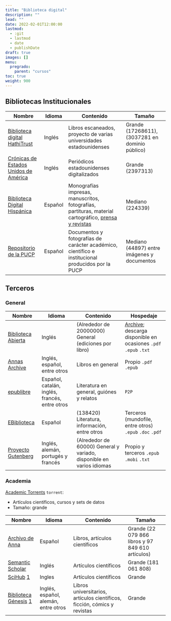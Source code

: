 ```yaml
---
title: "Biblioteca digital"
description: ""
lead: ""
date: 2022-02-01T12:00:00
lastmod:
  - :git
  - lastmod
  - date
  - publishDate
draft: true
images: []
menu:
  pregrado:
    parent: "cursos"
toc: true
weight: 900
---
```


## Bibliotecas Institucionales

| Nombre | Idioma | Contenido | Tamaño |
| --- | --- | --- | --- |
| [Biblioteca digital HathiTrust](https://www.hathitrust.org/) | Inglés | Libros escaneados, proyecto de varias universidades estadounidenses | Grande (17268611), (3037281 en dominio público) |
| [Crónicas de Estados Unidos de América](https://chroniclingamerica.loc.gov/) | Inglés | Periódicos estadounidenses digitalizados | Grande (2397313) |
| [Biblioteca Digital Hispánica](http://www.bne.es/es/Catalogos/BibliotecaDigitalHispanica/Inicio/index.html) | Español | Monografías impresas, manuscritos, fotografías, partituras, material cartográfico, [prensa y revistas](https://hemerotecadigital.bne.es/hd/es/advanced) | Mediano (224339) |
| [Repositorio de la PUCP](https://repositorio.pucp.edu.pe/index/) | Español | Documentos y fotografías de carácter académico, científico e institucional producidos por la PUCP | Mediano (44897) entre imágenes y documentos |

## Terceros

### General

| Nombre | Idioma | Contenido | Hospedaje |
| --- | --- | --- | --- |
| [Biblioteca Abierta](https://openlibrary.org) | Inglés | (Alrededor de 20000000) General (ediciones por libro) | [Archive](https://www.archive.org/); descarga disponible en ocasiones `.pdf` `.epub` `.txt` |
| [Annas Archive](https://annas-archive.org/) | Inglés, español, entre otros | Libros en general | Propio `.pdf` `.epub` |
| [epublibre](https://www.epublibre.org/inicio/) | Español, catalán, inglés, francés, entre otros | Literatura en general, guiónes y relatos | `P2P` |
| [EBiblioteca](https://ebiblioteca.org/) | Español | (138420) Literatura, información, entre otros | Terceros (mundofile, entre otros) `.epub` `.doc` `.pdf` |
| [Proyecto Gutenberg](https://www.gutenberg.org/) | Inglés, alemán, portugés y francés | (Alrededor de 60000) General y variado, disponible en varios idiomas | Propio y terceros `.epub` `.mobi` `.txt` |

### Academia

[Academic Torrents](https://academictorrents.com/) `torrent`:

- Artículos científicos, cursos y sets de datos
- Tamaño: grande

| Nombre | Idioma | Contenido | Tamaño |
| --- | --- | --- | --- |
| [Archivo de Anna](https://es.annas-archive.org/) | Español | Libros, artículos científicos | Grande (22 079 866 libros y 97 849 610 artículos) |
| [Semantic Scholar](https://www.semanticscholar.org/) | Inglés | Artículos científicos | Grande (181 061 808) |
| [SciHub](https://sci-hub.tw/) [1](https://sci-hub.se/) | Ingles | Artículos científicos | Grande |
| [Biblioteca Génesis](https://libgen.is/) [1](https://libgen.li/) | Inglés, español, alemán, entre otros | Libros universitarios, artículos científicos, ficción, cómics y revistas | Grande |

<!---
https://www.compadre.org/osp/document/ServeFile.cfm?ID=7375
https://www.science.org/doi/10.1126/science.1196984
-->
